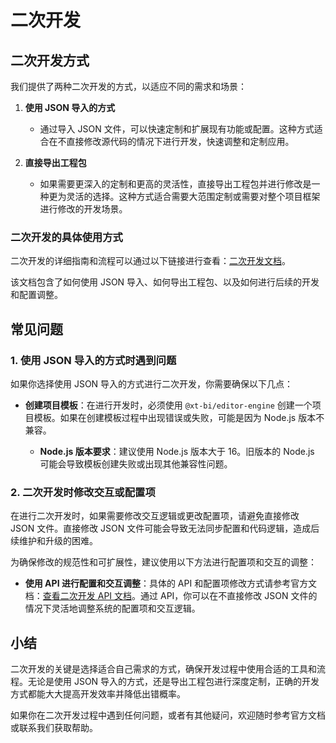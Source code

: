 # 二次开发

## 二次开发方式

我们提供了两种二次开发的方式，以适应不同的需求和场景：

1. **使用 JSON 导入的方式**
   - 通过导入 JSON 文件，可以快速定制和扩展现有功能或配置。这种方式适合在不直接修改源代码的情况下进行开发，快速调整和定制应用。
   
2. **直接导出工程包**
   - 如果需要更深入的定制和更高的灵活性，直接导出工程包并进行修改是一种更为灵活的选择。这种方式适合需要大范围定制或需要对整个项目框架进行修改的开发场景。

### 二次开发的具体使用方式

二次开发的详细指南和流程可以通过以下链接进行查看：[二次开发文档](https://xtspace.yuque.com/fyho0s/manual/vahcgpotbtpmc7ct)。

该文档包含了如何使用 JSON 导入、如何导出工程包、以及如何进行后续的开发和配置调整。


## 常见问题

### 1. 使用 JSON 导入的方式时遇到问题

如果你选择使用 JSON 导入的方式进行二次开发，你需要确保以下几点：

- **创建项目模板**：在进行开发时，必须使用 `@xt-bi/editor-engine` 创建一个项目模板。如果在创建模板过程中出现错误或失败，可能是因为 Node.js 版本不兼容。
  
  - **Node.js 版本要求**：建议使用 Node.js 版本大于 16。旧版本的 Node.js 可能会导致模板创建失败或出现其他兼容性问题。

### 2. 二次开发时修改交互或配置项

在进行二次开发时，如果需要修改交互逻辑或更改配置项，请避免直接修改 JSON 文件。直接修改 JSON 文件可能会导致无法同步配置和代码逻辑，造成后续维护和升级的困难。

为确保修改的规范性和可扩展性，建议使用以下方法进行配置项和交互的调整：

- **使用 API 进行配置和交互调整**：具体的 API 和配置项修改方式请参考官方文档：[查看二次开发 API 文档](https://xtspace.yuque.com/fyho0s/manual/xghbhkgsa6sno814#A84qs)。通过 API，你可以在不直接修改 JSON 文件的情况下灵活地调整系统的配置项和交互逻辑。

## 小结

二次开发的关键是选择适合自己需求的方式，确保开发过程中使用合适的工具和流程。无论是使用 JSON 导入的方式，还是导出工程包进行深度定制，正确的开发方式都能大大提高开发效率并降低出错概率。

如果你在二次开发过程中遇到任何问题，或者有其他疑问，欢迎随时参考官方文档或联系我们获取帮助。

